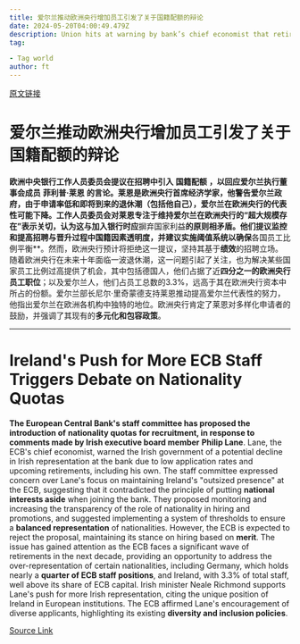 ```yaml
---
title: 爱尔兰推动欧洲央行增加员工引发了关于国籍配额的辩论
date: 2024-05-20T04:00:49.479Z
description: Union hits at warning by bank’s chief economist that retirement wave risks diluting Ireland’s presence
tag: 

- Tag world
author: ft
---
```


[原文链接](https://ft.com/content/5f7b89a8-0222-4b3b-b171-75018ded2575)

# 爱尔兰推动欧洲央行增加员工引发了关于国籍配额的辩论

**欧洲中央银行工作人员委员会提议在招聘中引入** **国籍配额** **，以回应爱尔兰执行董事会成员** **菲利普·莱恩** **的言论。莱恩是欧洲央行首席经济学家，他警告爱尔兰政府，由于申请率低和即将到来的退休潮（包括他自己），爱尔兰在欧洲央行的代表性可能下降。工作人员委员会对莱恩专注于维持爱尔兰在欧洲央行的“**超大规模存在**”表示关切，认为这与加入银行时应**摒弃国家利益**的原则相矛盾。他们提议监控和提高招聘与晋升过程中国籍因素透明度，并建议实施阈值系统以确保**各国员工比例平衡**。然而，欧洲央行预计将拒绝这一提议，坚持其基于**绩效**的招聘立场。随着欧洲央行在未来十年面临一波退休潮，这一问题引起了关注，也为解决某些国家员工比例过高提供了机会，其中包括德国人，他们占据了近**四分之一的欧洲央行员工职位**；以及爱尔兰人，他们占员工总数的3.3%，远高于其在欧洲央行资本中所占的份额。爱尔兰部长尼尔·里奇蒙德支持莱恩推动提高爱尔兰代表性的努力，他指出爱尔兰在欧洲各机构中独特的地位。欧洲央行肯定了莱恩对多样化申请者的鼓励，并强调了其现有的**多元化和包容政策**。

---

# Ireland's Push for More ECB Staff Triggers Debate on Nationality Quotas

**The European Central Bank's staff committee has proposed the introduction of** **nationality quotas** **for recruitment, in response to comments made by Irish executive board member** **Philip Lane**. Lane, the ECB's chief economist, warned the Irish government of a potential decline in Irish representation at the bank due to low application rates and upcoming retirements, including his own. The staff committee expressed concern over Lane's focus on maintaining Ireland's "outsized presence" at the ECB, suggesting that it contradicted the principle of putting **national interests aside** when joining the bank. They proposed monitoring and increasing the transparency of the role of nationality in hiring and promotions, and suggested implementing a system of thresholds to ensure a **balanced representation** of nationalities. However, the ECB is expected to reject the proposal, maintaining its stance on hiring based on **merit**. The issue has gained attention as the ECB faces a significant wave of retirements in the next decade, providing an opportunity to address the over-representation of certain nationalities, including Germany, which holds nearly a **quarter of ECB staff positions**, and Ireland, with 3.3% of total staff, well above its share of ECB capital. Irish minister Neale Richmond supports Lane's push for more Irish representation, citing the unique position of Ireland in European institutions. The ECB affirmed Lane's encouragement of diverse applicants, highlighting its existing **diversity and inclusion policies**.

[Source Link](https://ft.com/content/5f7b89a8-0222-4b3b-b171-75018ded2575)


